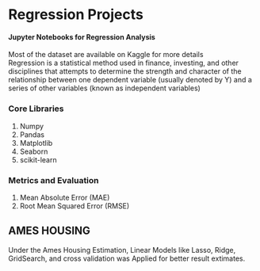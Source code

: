 # Regression Projects
#### Jupyter Notebooks for Regression Analysis
Most of the dataset are available on Kaggle for more details
<br>
Regression is a statistical method used in finance, investing, and other disciplines that attempts to determine the strength and character of the relationship between one dependent variable (usually denoted by Y) and a series of other variables (known as independent variables)

### Core Libraries
1. Numpy
2. Pandas
3. Matplotlib
4. Seaborn
5. scikit-learn

### Metrics and Evaluation
1. Mean Absolute Error (MAE)
2. Root Mean Squared Error (RMSE)


## AMES HOUSING
Under the Ames Housing Estimation, Linear Models like Lasso, Ridge, GridSearch, and cross validation was Applied for better result extimates. 
